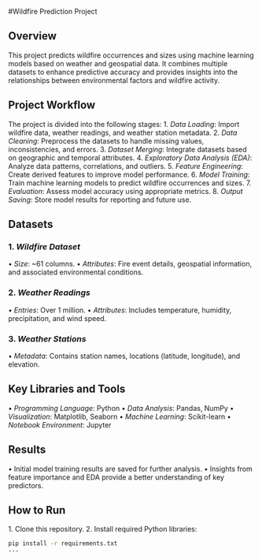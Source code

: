#Wildfire Prediction Project

## Overview
This project predicts wildfire occurrences and sizes using machine learning models based on weather and geospatial data. It combines multiple datasets to enhance predictive accuracy and provides insights into the relationships between environmental factors and wildfire activity.

## Project Workflow
The project is divided into the following stages:
1.⁠ ⁠*Data Loading*: Import wildfire data, weather readings, and weather station metadata.
2.⁠ ⁠*Data Cleaning*: Preprocess the datasets to handle missing values, inconsistencies, and errors.
3.⁠ ⁠*Dataset Merging*: Integrate datasets based on geographic and temporal attributes.
4.⁠ ⁠*Exploratory Data Analysis (EDA)*: Analyze data patterns, correlations, and outliers.
5.⁠ ⁠*Feature Engineering*: Create derived features to improve model performance.
6.⁠ ⁠*Model Training*: Train machine learning models to predict wildfire occurrences and sizes.
7.⁠ ⁠*Evaluation*: Assess model accuracy using appropriate metrics.
8.⁠ ⁠*Output Saving*: Store model results for reporting and future use.

## Datasets
### 1. *Wildfire Dataset*
•⁠  ⁠*Size*: ~61 columns.
•⁠  ⁠*Attributes*: Fire event details, geospatial information, and associated environmental conditions.

### 2. *Weather Readings*
•⁠  ⁠*Entries*: Over 1 million.
•⁠  ⁠*Attributes*: Includes temperature, humidity, precipitation, and wind speed.

### 3. *Weather Stations*
•⁠  ⁠*Metadata*: Contains station names, locations (latitude, longitude), and elevation.

## Key Libraries and Tools
•⁠  ⁠*Programming Language*: Python
•⁠  ⁠*Data Analysis*: Pandas, NumPy
•⁠  ⁠*Visualization*: Matplotlib, Seaborn
•⁠  ⁠*Machine Learning*: Scikit-learn
•⁠  ⁠*Notebook Environment*: Jupyter

## Results
•⁠  ⁠Initial model training results are saved for further analysis.
•⁠  ⁠Insights from feature importance and EDA provide a better understanding of key predictors.

## How to Run
1.⁠ ⁠Clone this repository.
2.⁠ ⁠Install required Python libraries: 
   ```bash
   pip install -r requirements.txt
---